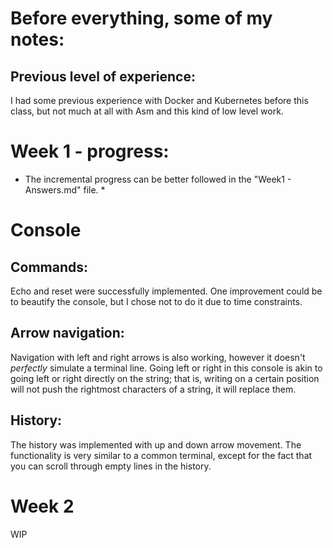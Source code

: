 # Before everything, some of my notes:
## Previous level of experience:
I had some previous experience with Docker and Kubernetes before this class, but not much at all with Asm and this kind of low level work.

# Week 1 - progress:
* The incremental progress can be better followed in the "Week1 - Answers.md" file. *

# Console
## Commands:
Echo and reset were successfully implemented. One improvement could be to beautify the console, but I chose not to do it due to time constraints.

## Arrow navigation:
Navigation with left and right arrows is also working, however it doesn't *perfectly* simulate a terminal line. Going left or right in this console is akin to going left or right directly on the string; that is, writing on a certain position will not push the rightmost characters of a string, it will replace them.

## History:
The history was implemented with up and down arrow movement. The functionality is very similar to a common terminal, except for the fact that you can scroll through empty lines in the history.

# Week 2
WIP